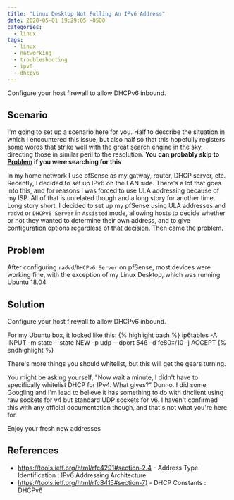 ```yaml
---
title: "Linux Desktop Not Pulling An IPv6 Address"
date: 2020-05-01 19:29:05 -0500
categories:
  - linux
tags:
  - linux
  - networking
  - troubleshooting
  - ipv6
  - dhcpv6
---
```


Configure your host firewall to allow DHCPv6 inbound.

## Scenario

I'm going to set up a scenario here for you. Half to describe the situation in which I encountered this issue, but also half so that this hopefully registers some words that strike well with the great search engine in the sky, directing those in similar peril to the resolution. **You can probably skip to [Problem](#problem) if you were searching for this**

In my home network I use pfSense as my gatway, router, DHCP server, etc. Recently, I decided to set up IPv6 on the LAN side. There's a lot that goes into this, and for reasons I was forced to use ULA addressing because of my ISP. All of that is unrelated though and a long story for another time. Long story short, I decided to set up my pfSense using ULA addresses and `radvd` or `DHCPv6 Server` in `Assisted` mode, allowing hosts to decide whether or not they wanted to determine their own address, and to give configuration options regardless of that decision. Then came the problem.

## Problem

After configuring `radvd`/`DHCPv6 Server` on pfSense, most devices were working fine, with the exception of my Linux Desktop, which was running Ubuntu 18.04.

## Solution

Configure your host firewall to allow DHCPv6 inbound.

For my Ubuntu box, it looked like this:
{% highlight bash %}
ip6tables -A INPUT -m state --state NEW -p udp --dport 546 -d fe80::/10 -j ACCEPT
{% endhighlight %}

There's more things you should whitelist, but this will get the gears turning.

You might be asking yourself, "Now wait a minute, I didn't have to specifically whitelist DHCP for IPv4. What gives?"
Dunno.
I did some Googling and I'm lead to believe it has something to do with dhclient using raw sockets for v4 but standard UDP sockets for v6.
I haven't confirmed this with any official documentation though, and that's not what you're here for.

Enjoy your fresh new addresses

## References

- <https://tools.ietf.org/html/rfc4291#section-2.4> - Address Type Identification : IPv6 Addressing Architecture
- <https://tools.ietf.org/html/rfc8415#section-7)> - DHCP Constants : DHCPv6